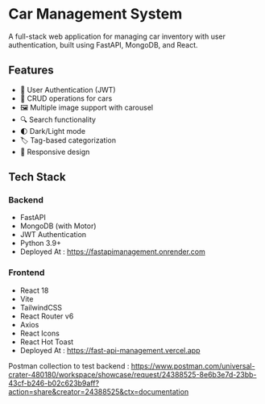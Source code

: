 # Car Management System

A full-stack web application for managing car inventory with user authentication, built using FastAPI, MongoDB, and React.

## Features

- 🔐 User Authentication (JWT)
- 🚗 CRUD operations for cars
- 🖼️ Multiple image support with carousel
- 🔍 Search functionality
- 🌓 Dark/Light mode
- 🏷️ Tag-based categorization
- 📱 Responsive design

## Tech Stack

### Backend 
- FastAPI
- MongoDB (with Motor)
- JWT Authentication
- Python 3.9+
- Deployed At : https://fastapimanagement.onrender.com

### Frontend
- React 18
- Vite
- TailwindCSS
- React Router v6
- Axios
- React Icons
- React Hot Toast
- Deployed At : https://fast-api-management.vercel.app

Postman collection to test backend : https://www.postman.com/universal-crater-480180/workspace/showcase/request/24388525-8e6b3e7d-23bb-43cf-b246-b02c623b9aff?action=share&creator=24388525&ctx=documentation
